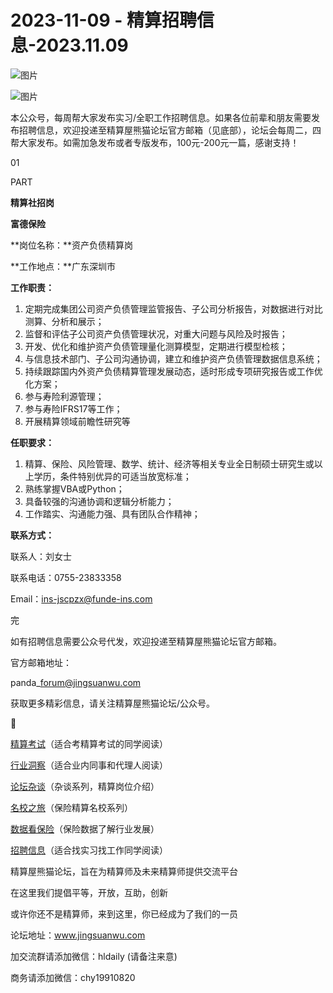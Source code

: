 # 2023-11-09 - 精算招聘信息-2023.11.09

![图片](https://mmbiz.qpic.cn/mmbiz_jpg/PVTr5cqOmdsiaicIRGthO3IhpdkibrFUWVU1xAtP9ZY24c0vAhCVJo55thjfrfia19NvibyVvich2UW9I8vGCty5LxNw/640?wx_fmt=jpeg&tp=webp&wxfrom=5&wx_lazy=1)

![图片](https://mmbiz.qpic.cn/mmbiz_png/7QRTvkK2qC63c02mKcsfAaJ8sNcicTvg22UkHHibvKiasFS9FS6E4FeV0Dibe7as7h4tm8p7EfNfI06adlGbL2icYjw/640?wx_fmt=png&tp=webp&wxfrom=5&wx_lazy=1)

本公众号，每周帮大家发布实习/全职工作招聘信息。如果各位前辈和朋友需要发布招聘信息，欢迎投递至精算屋熊猫论坛官方邮箱（见底部），论坛会每周二，四帮大家发布。如需加急发布或者专版发布，100元-200元一篇，感谢支持！

01

PART

**精算社招岗**

**富德保险**

**岗位名称：**资产负债精算岗

**工作地点：**广东深圳市

**工作职责：**

1. 定期完成集团公司资产负债管理监管报告、子公司分析报告，对数据进行对比测算、分析和展示；
2. 监督和评估子公司资产负债管理状况，对重大问题与风险及时报告；
3. 开发、优化和维护资产负债管理量化测算模型，定期进行模型检核；
4. 与信息技术部门、子公司沟通协调，建立和维护资产负债管理数据信息系统；
5. 持续跟踪国内外资产负债精算管理发展动态，适时形成专项研究报告或工作优化方案；
6. 参与寿险利源管理；
7. 参与寿险IFRS17等工作；
8. 开展精算领域前瞻性研究等

**任职要求：**

1. 精算、保险、风险管理、数学、统计、经济等相关专业全日制硕士研究生或以上学历，条件特别优异的可适当放宽标准；
2. 熟练掌握VBA或Python；
3. 具备较强的沟通协调和逻辑分析能力；
4. 工作踏实、沟通能力强、具有团队合作精神；

**联系方式：**

联系人：刘女士

联系电话：0755-23833358

Email：ins-jscpzx@funde-ins.com


完

如有招聘信息需要公众号代发，欢迎投递至精算屋熊猫论坛官方邮箱。

官方邮箱地址：

panda\_forum@jingsuanwu.com

获取更多精彩信息，请关注精算屋熊猫论坛/公众号。


👀

[精算考试](https://mp.weixin.qq.com/mp/appmsgalbum?__biz=MzIyMjA5MzUwMg==&action=getalbum&album_id=1466144252454764546#wechat_redirect)（适合考精算考试的同学阅读）

[行业洞察](https://mp.weixin.qq.com/mp/appmsgalbum?__biz=MzIyMjA5MzUwMg==&action=getalbum&album_id=1466140974488748032#wechat_redirect)（适合业内同事和代理人阅读）

[论坛杂谈](https://mp.weixin.qq.com/mp/appmsgalbum?__biz=MzIyMjA5MzUwMg==&action=getalbum&album_id=1466151460148084736#wechat_redirect)（杂谈系列，精算岗位介绍）

[名校之旅](https://mp.weixin.qq.com/mp/appmsgalbum?__biz=MzIyMjA5MzUwMg==&action=getalbum&album_id=1466147283460161538#wechat_redirect)（保险精算名校系列）

[数据看保险](https://mp.weixin.qq.com/mp/appmsgalbum?__biz=MzIyMjA5MzUwMg==&action=getalbum&album_id=2002358913534328835#wechat_redirect)（保险数据了解行业发展）

[招聘信息](https://mp.weixin.qq.com/mp/appmsgalbum?__biz=MzIyMjA5MzUwMg==&action=getalbum&album_id=1466154141080092675#wechat_redirect)（适合找实习找工作同学阅读）

精算屋熊猫论坛，旨在为精算师及未来精算师提供交流平台

在这里我们提倡平等，开放，互助，创新

或许你还不是精算师，来到这里，你已经成为了我们的一员

论坛地址：www.jingsuanwu.com

加交流群请添加微信：hldaily (请备注来意)

商务请添加微信：chy19910820
